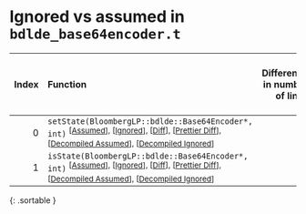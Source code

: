 # Ignored vs assumed in `bdlde_base64encoder.t`

<script src="../sorttable.js"></script>

|   Index | Function                                                                                                                                                                                                                                                               |   Difference in number of lines |   Function size difference in bytes | Number of lines in assumed build   | Number of bytes in assumed build   | Number of lines in ignored build   | Number of bytes in ignored build   |
|--------:|:-----------------------------------------------------------------------------------------------------------------------------------------------------------------------------------------------------------------------------------------------------------------------|--------------------------------:|------------------------------------:|:-----------------------------------|:-----------------------------------|:-----------------------------------|:-----------------------------------|
|       0 | `setState(BloombergLP::bdlde::Base64Encoder*, int)` <sup>\[[Assumed](0-assume)\], \[[Ignored](0-none)\], \[[Diff](0.diff.html)\], \[[Prettier Diff](0-diff.html)\], \[[Decompiled Assumed](0-assume-decompiled.txt)\], \[[Decompiled Ignored](0-none-decompiled.txt)\] |                               1 |                                  16 | 949                                | 3,680                              | 948                                | 3,664                              |
|       1 | `isState(BloombergLP::bdlde::Base64Encoder*, int)` <sup>\[[Assumed](1-assume)\], \[[Ignored](1-none)\], \[[Diff](1.diff.html)\], \[[Prettier Diff](1-diff.html)\], \[[Decompiled Assumed](1-assume-decompiled.txt)\], \[[Decompiled Ignored](1-none-decompiled.txt)\]  |                              -1 |                                  16 | 2,012                              | 7,424                              | 2,013                              | 7,408                              |
{: .sortable }
